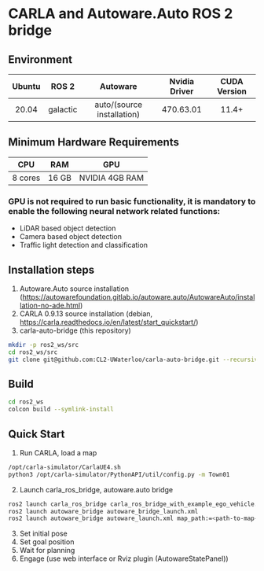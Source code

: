 # CARLA and Autoware.Auto ROS 2 bridge

## Environment 
|Ubuntu|ROS 2|Autoware|Nvidia Driver|CUDA Version|
|:---:|:---:|:---:|:---:|:---:|
|20.04|galactic|auto/(source installation)|470.63.01|11.4+|

## Minimum Hardware Requirements 
|CPU|RAM|GPU|
|:---:|:---:|:---:|
|8 cores|16 GB|NVIDIA 4GB RAM|

### GPU is not required to run basic functionality, it is mandatory to enable the following neural network related functions:
* LiDAR based object detection
* Camera based object detection
* Traffic light detection and classification
## Installation steps
1) Autoware.Auto source installation (https://autowarefoundation.gitlab.io/autoware.auto/AutowareAuto/installation-no-ade.html)
2) CARLA 0.9.13 source installation (debian, https://carla.readthedocs.io/en/latest/start_quickstart/)
3) carla-auto-bridge (this repository)
  ```bash
  mkdir -p ros2_ws/src
  cd ros2_ws/src
  git clone git@github.com:CL2-UWaterloo/carla-auto-bridge.git --recursive
  ```
## Build
```bash
cd ros2_ws
colcon build --symlink-install
```
## Quick Start
1. Run CARLA, load a map
```bash
/opt/carla-simulator/CarlaUE4.sh
python3 /opt/carla-simulator/PythonAPI/util/config.py -m Town01
```
2. Launch carla_ros_bridge, autoware.auto bridge
```bash
ros2 launch carla_ros_bridge carla_ros_bridge_with_example_ego_vehicle.launch.py
ros2 launch autoware_bridge autoware_bridge_launch.xml 
ros2 launch autoware_bridge autoware_launch.xml map_path:=<path-to-map-dir>/Town01 vehicle_model:=sample_vehicle sensor_model:=sample_sensor_kit
```
3. Set initial pose
4. Set goal position
5. Wait for planning
6. Engage (use web interface or Rviz plugin (AutowareStatePanel))

